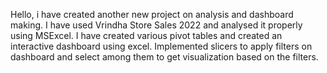 Hello, i have created another new project on analysis and dashboard making.
I have used Vrindha Store Sales 2022 and analysed it properly using MSExcel.
I have created various pivot tables and created an interactive dashboard using excel.
Implemented slicers to apply filters on dashboard and select among them to get visualization based on the filters.
